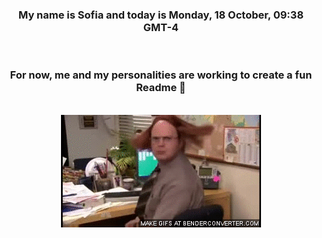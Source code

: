 


<div align="center">
<h3 >My name is Sofia and today is Monday, 18 October, 09:38 GMT-4</h3><br>
<h3 >For now, me and my personalities are working to create a fun Readme 👋
</h3><br>
<img src='img/dwight.gif' alt='working...'/>
</div>
